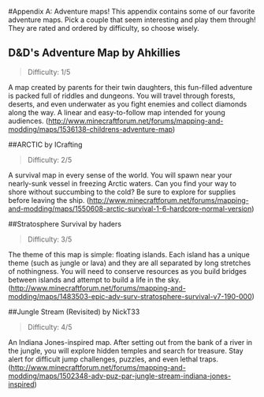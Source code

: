 #Appendix A: Adventure maps!
This appendix contains some of our favorite adventure maps. Pick a couple that seem interesting and play them through! They are rated and ordered by difficulty, so choose wisely.

## D&D's Adventure Map by Ahkillies
>Difficulty: 1/5

A map created by parents for their twin daughters, this fun-filled adventure is packed full of riddles and dungeons. You will travel through forests, deserts, and even underwater as you fight enemies and collect diamonds along the way. A linear and easy-to-follow map intended for young audiences.
(http://www.minecraftforum.net/forums/mapping-and-modding/maps/1536138-childrens-adventure-map)

##ARCTIC by ICrafting
>Difficulty: 2/5

A survival map in every sense of the world. You will spawn near your nearly-sunk vessel in freezing Arctic waters. Can you find your way to shore without succumbing to the cold? Be sure to explore for supplies before leaving the ship.
(http://www.minecraftforum.net/forums/mapping-and-modding/maps/1550608-arctic-survival-1-6-hardcore-normal-version)

##Stratosphere Survival by haders
>Difficulty: 3/5

The theme of this map is simple: floating islands. Each island has a unique theme (such as jungle or lava) and they are all separated by long stretches of nothingness. You will need to conserve resources as you build bridges between islands and attempt to build a life in the sky.
(http://www.minecraftforum.net/forums/mapping-and-modding/maps/1483503-epic-adv-surv-stratosphere-survival-v7-190-000)

##Jungle Stream (Revisited) by NickT33
>Difficulty: 4/5

An Indiana Jones-inspired map. After setting out from the bank of a river in the jungle, you will explore hidden temples and search for treasure. Stay alert for difficult jump challenges, puzzles, and even lethal traps.
(http://www.minecraftforum.net/forums/mapping-and-modding/maps/1502348-adv-puz-par-jungle-stream-indiana-jones-inspired)

